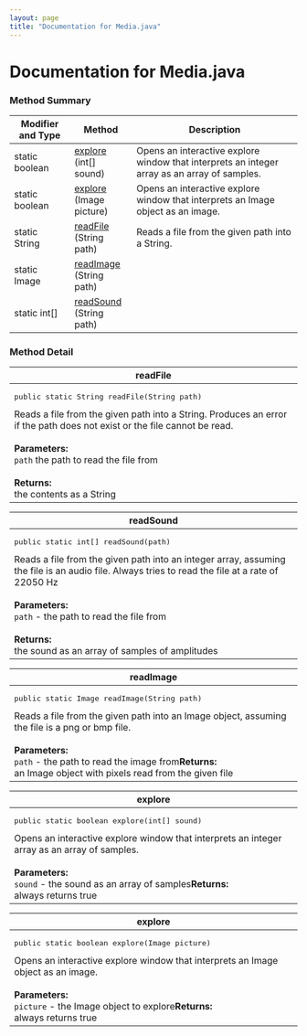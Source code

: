 ```yaml
---
layout: page
title: "Documentation for Media.java"
---
```

# Documentation for Media.java

### Method Summary
<table class="table table-striped">
<thead>
  <tr>
    <th>Modifier and Type</th><th>Method</th><th>Description</th>
  </tr>
</thead>
<tr>
<td class="monospace">static boolean</td><td class="monospace"><a href="#exploreSound">explore</a><br>(int[] sound)</td><td>Opens an interactive explore window that interprets an integer array as an array of samples.</td>
</tr>
<tr>
<td class="monospace">static boolean</td><td class="monospace"><a href="#exploreImage">explore</a><br>(Image picture)</td><td>Opens an interactive explore window that interprets an Image object as an image.</td>
</tr>
<tr>
<td class="monospace">static String</td><td class="monospace"><a href="#readFile">readFile</a><br>(String path)</td><td>Reads a file from the given path into a String.</td>
</tr>
<tr>
<td class="monospace">static Image</td><td class="monospace"><a href="#readImage">readImage</a><br>(String path)</td><td></td>
</tr>
<tr>
<td class="monospace">static int[]</td><td class="monospace"><a href="#readSound">readSound</a><br>(String path)</td><td></td>
</tr>
</table>

### Method Detail

<a id="readFile"></a>
<table class="table table-striped">
<thead>
  <tr>
    <th>readFile</th>
  </tr>
</thead>
<tr>
  <td><pre>public static String readFile(String path)</pre>Reads a file from the given path into a String. Produces an error if the path does not exist or the file cannot be read.<br><br><b>Parameters:</b><br><code>path</code> the path to read the file from<br><br><b>Returns:</b><br>the contents as a String</td>
</tr>
</table>

<a id="readSound"></a>
<table class="table table-striped">
<thead>
  <tr>
    <th>readSound</th>
  </tr>
</thead>
<tr>
  <td><pre>public static int[] readSound(path)</pre>Reads a file from the given path into an integer array, assuming the file is an audio file. Always tries to read the file at a rate of 22050 Hz<br><br><b>Parameters:</b><br><code>path</code> - the path to read the file from<br><br><b>Returns:</b><br>the sound as an array of samples of amplitudes</td>
</tr>
</table>

<a id="readImage"></a>
<table class="table table-striped">
<thead>
  <tr>
    <th>readImage</th>
  </tr>
</thead>
<tr>
  <td><pre>public static Image readImage(String path)</pre>Reads a file from the given path into an Image object, assuming the file is a png or bmp file.<br><br><b>Parameters:</b><br><code>path</code> - the path to read the image from<b>Returns:</b><br>an Image object with pixels read from the given file</td>
</tr>
</table>

<a id="exploreSound"></a>
<table class="table table-striped">
<thead>
  <tr>
    <th>explore</th>
  </tr>
</thead>
<tr>
  <td><pre>public static boolean explore(int[] sound)</pre>Opens an interactive explore window that interprets an integer array as an array of samples.<br><br><b>Parameters:</b><br><code>sound</code> - the sound as an array of samples<b>Returns:</b><br>always returns true</td>
</tr>
</table>

<a id="exploreImage"></a>
<table class="table table-striped">
<thead>
  <tr>
    <th>explore</th>
  </tr>
</thead>
<tr>
  <td><pre>public static boolean explore(Image picture)</pre>Opens an interactive explore window that interprets an Image object as an image.<br><br><b>Parameters:</b><br><code>picture</code> - the Image object to explore<b>Returns:</b><br>always returns true</td>
</tr>
</table>